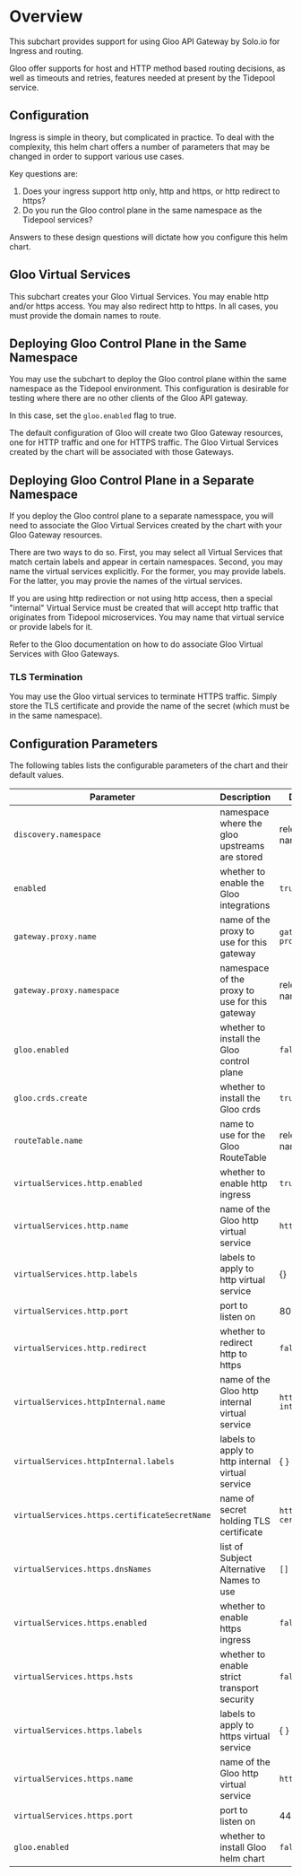 # Overview
This subchart provides support for using Gloo API Gateway by Solo.io for Ingress and routing.

Gloo offer supports for host and HTTP method based routing decisions, as well as timeouts and retries, features needed
at present by the Tidepool service.

## Configuration
Ingress is simple in theory, but complicated in practice.  To deal with the complexity, this helm chart offers
a number of parameters that may be changed in order to support various use cases. 

Key questions are:
1. Does your ingress support http only, http and https, or http redirect to https?
1. Do you run the Gloo control plane in the same namespace as the Tidepool services?

Answers to these design questions will dictate how you configure this helm chart.

## Gloo Virtual Services
This subchart creates your Gloo Virtual Services.  You may enable http and/or https access.  You may also redirect http to https.  In all cases, you must provide the domain names to route. 

## Deploying Gloo Control Plane in the Same Namespace
You may use the subchart to deploy the Gloo control plane within the same namespace as the Tidepool environment.
This configuration is desirable for testing where there are no other clients of the Gloo API gateway.

In this case, set the `gloo.enabled` flag to true.

The default configuration of Gloo will create two Gloo Gateway resources, one for HTTP traffic and one for HTTPS traffic.  The Gloo Virtual Services created by the chart will be associated with those Gateways.

## Deploying Gloo Control Plane in a Separate Namespace
If you deploy the Gloo control plane to a separate namesspace, you will need to associate the Gloo Virtual Services created by the chart with your Gloo Gateway resources. 

There are two ways to do so.  First, you may select all Virtual Services that match certain labels and appear in certain namespaces.  Second, you may name the virtual services explicitly.  For the former, you may provide labels.  For the latter, you may provie the names of the virtual services. 

If you are using http redirection or not using http access, then a special "internal" Virtual Service must be created that will accept http traffic that originates from Tidepool microservices. You may name that virtual service or provide labels for it.

Refer to the Gloo documentation on how to do associate Gloo Virtual Services with Gloo Gateways.

### TLS Termination

You may use the Gloo virtual services to terminate HTTPS traffic. Simply store the TLS certificate and provide the name of the secret (which must be in the same namespace).

## Configuration Parameters

The following tables lists the configurable parameters of the chart and their default values.


| Parameter                                            | Description                                                                               | Default                             |  
|------------------------------------------------------|-------------------------------------------------------------------------------------------|-------------------------------------|
| `discovery.namespace`                    | namespace where the gloo upstreams are stored                                             |  release namespace                  |
| `enabled`                                | whether to enable the Gloo integrations                                                   | `true`                              |
| `gateway.proxy.name`                     | name of the proxy to use for this gateway                                                 | `gateway-proxy`                     |
| `gateway.proxy.namespace`                | namespace of the proxy to use for this gateway                                            | release namespace                   |
| `gloo.enabled`                           | whether to install the Gloo control plane                                                 | `false`                             |
| `gloo.crds.create`                       | whether to install the Gloo crds                                                          | `true`                              |
| `routeTable.name`                        | name to use for the Gloo RouteTable                                                       | release namespace                   |
| `virtualServices.http.enabled`           | whether to enable http ingress                                                            | `true`                              |  
| `virtualServices.http.name`              | name of the Gloo http virtual service                                                     | `http`                              |  
| `virtualServices.http.labels`            | labels to apply to http virtual service                                                   | {}                                  |  
| `virtualServices.http.port`              | port to listen on                                                                         | 80                                  |  
| `virtualServices.http.redirect`          | whether to redirect http to https                                                         | `false`                             |  
| `virtualServices.httpInternal.name`      | name of the Gloo http internal virtual service                                            | `http-internal`                     |  
| `virtualServices.httpInternal.labels`    | labels to apply to http internal virtual service                                          | { }                                 |  
| `virtualServices.https.certificateSecretName` | name of secret holding TLS certificate                                               | `https-certificate`                 |  
| `virtualServices.https.dnsNames`         | list of Subject Alternative Names to use                                                  | `[]`                                |  
| `virtualServices.https.enabled`          | whether to enable https ingress                                                           | `false`                             |  
| `virtualServices.https.hsts`             | whether to enable strict transport security                                               | `false`                             |  
| `virtualServices.https.labels`           | labels to apply to https virtual service                                                  | { }                                 |  
| `virtualServices.https.name`             | name of the Gloo http virtual service                                                     | `http`                              |  
| `virtualServices.https.port`             | port to listen on                                                                         | 443                                 |  
| `gloo.enabled`                           | whether to install Gloo helm chart                                                        | `false`                             |  
